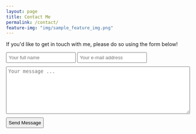 ```yaml
---
layout: page
title: Contact Me
permalink: /contact/
feature-img: "img/sample_feature_img.png"
---
```

If you'd like to get in touch with me, please do so using the form below!

<form action="https://getsimpleform.com/messages?form_api_token=50e870271c4a9f00a6d69e43a0d22e2a" method="post">
  <!-- the redirect_to is optional, the form will redirect to the referrer on submission -->
  <input type='hidden' name='redirect_to' value='{{ "/thank-you/" | absolute_url }}' />
  <input type='text' name='name' placeholder='Your full name' style="padding: 5px;"/>
  <input type='email' name='email' placeholder='Your e-mail address' style="padding: 5px;"/>
  <textarea name='message' placeholder='Your message ...' style="display: block; width: 100%; height: 130px; margin: 10px 0; padding: 5px;"></textarea>
  <input type='submit' value='Send Message' style="padding: 5px;"/>
</form>
